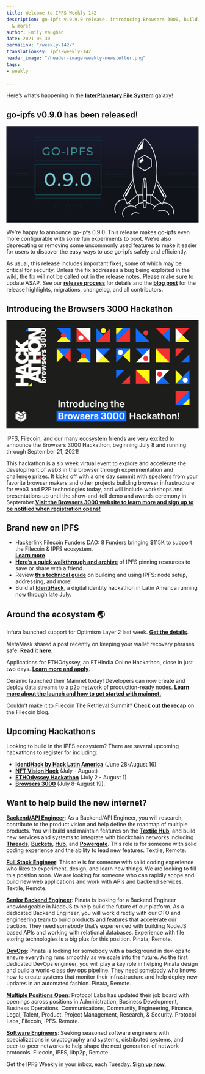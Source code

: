 ```yaml
---
title: Welcome to IPFS Weekly 142
description: go-ipfs v.0.9.0 release, introducing Browsers 3000, build at IdentiHack
  & more!
author: Emily Vaughan
date: 2021-06-30
permalink: "/weekly-142/"
translationKey: ipfs-weekly-142
header_image: "/header-image-weekly-newsletter.png"
tags:
- weekly

---
```

Here’s what’s happening in the [**InterPlanetary File System**](https://ipfs.io/) galaxy!

## go-ipfs v0.9.0 has been released!

![](../assets/ipfs-blog-release-0-9-0.jpg)

We're happy to announce go-ipfs 0.9.0. This release makes go-ipfs even more configurable with some fun experiments to boot. We're also deprecating or removing some uncommonly used features to make it easier for users to discover the easy ways to use go-ipfs safely and efficiently.

As usual, this release includes important fixes, some of which may be critical for security. Unless the fix addresses a bug being exploited in the wild, the fix will not be called out in the release notes. Please make sure to update ASAP. See our [**release process**](https://github.com/ipfs/go-ipfs/tree/master/docs/releases.md#security-fix-policy) for details and the [**blog post**](https://github.com/ipfs/go-ipfs/tree/master/docs/releases.md#security-fix-policy) for the release highlights, migrations, changelog, and all contributors.

## Introducing the Browsers 3000 Hackathon

![](../assets/browsers-3000-blog-image.png)

IPFS, Filecoin, and our many ecosystem friends are very excited to announce the Browsers 3000 Hackathon, beginning July 8 and running through September 21, 2021!

This hackathon is a six week virtual event to explore and accelerate the development of web3 in the browser through experimentation and challenge prizes. It kicks off with a one day summit with speakers from your favorite browser makers and other projects building browser infrastructure for web3 and P2P technologies today, and will include workshops and presentations up until the show-and-tell demo and awards ceremony in September.[**Visit the Browsers 3000 website to learn more and sign up to be notified when registration opens!**](https://events.protocol.ai/2021/browsers3000)

## Brand new on IPFS

* Hackerlink Filecoin Funders DAO: 8 Funders bringing $115K to support the Filecoin & IPFS ecosystem.  
  [**Learn more**](https://hidorahacks.medium.com/hackerlink-filecoin-funders-dao-8-funders-bringing-115k-to-support-filecoin-ecosystem-f9623128a32a).
* [**Here’s a quick walkthrough and archive**](https://github.com/hicetnunc2000/hicetnunc/wiki/IPFS-Pinning) of IPFS pinning resources to save or share with a friend.
* Review [**this technical guide**](https://www.freecodecamp.org/news/technical-guide-to-ipfs-decentralized-storage-of-web3/) on building and using IPFS: node setup, addressing, and more!
* Build at [**IdentiHack**](https://hacklatam.com/identihack-2021), a digital identity hackathon in Latin America running now through late July.

## Around the ecosystem 🌏

Infura launched support for Optimism Layer 2 last week. [**Get the details**](https://blog.infura.io/infura-launches-support-for-optimistic-ethereum/).

MetaMask shared a post recently on keeping your wallet recovery phrases safe. [**Read it here**](https://consensys.net/blog/metamask/why-keeping-secrets-is-essential-for-web3/?utm_content=169490016&utm_medium=social&utm_source=twitter&hss_channel=tw-3278906401).

Applications for ETHOdyssey, an ETHIndia Online Hackathon, close in just two days. [**Learn more and apply**](https://ethodyssey.devfolio.co/#about).

Ceramic launched their Mainnet today! Developers can now create and deploy data streams to a p2p network of production-ready nodes. [**Learn more about the launch and how to get started with mainnet.**](https://blog.ceramic.network/ceramic-mainnet-is-live/)

Couldn’t make it to Filecoin The Retrieval Summit? [**Check out the recap**](https://filecoin.io/blog/posts/the-evolution-of-a-lotus-node/) on the Filecoin blog.

## Upcoming Hackathons

Looking to build in the IPFS ecosystem? There are several upcoming hackathons to register for including:

* [**IdentiHack by Hack Latin America**](https://hacklatam.com/identihack-2021) (June 28-August 16)
* [**NFT Vision Hack**](https://www.nftvisionhack.com/) (July - August)
* [**ETHOdyssey Hackathon**](https://ethodyssey.devfolio.co/) (July 2 - August 1)
* [**Browsers 3000**](https://events.protocol.ai/2021/browsers3000) (July 8-August 19).

## Want to help build the new internet?

[**Backend/API Engineer**](https://boards.greenhouse.io/textileio/jobs/4017981004): As a Backend/API Engineer, you will research, contribute to the product vision and help define the roadmap of multiple products. You will build and maintain features on the [**Textile Hub**](https://github.com/textileio/textile), and build new services and systems to integrate with blockchain networks including [**Threads**](https://github.com/textileio/go-threads), [**Buckets**](https://github.com/textileio/go-buckets), [**Hub**](https://github.com/textileio/textile), and [**Powergate**](https://github.com/textileio/powergate). This role is for someone with solid coding experience and the ability to lead new features. Textile, Remote.

[**Full Stack Engineer**](https://boards.greenhouse.io/textileio/jobs/4017984004): This role is for someone with solid coding experience who likes to experiment, design, and learn new things. We are looking to fill this position soon. We are looking for someone who can rapidly scope and build new web applications and work with APIs and backend services. Textile, Remote.

[**Senior Backend Engineer**](https://pinata.cloud/careers#2): Pinata is looking for a Backend Engineer knowledgeable in NodeJS to help build the future of our platform. As a dedicated Backend Engineer, you will work directly with our CTO and engineering team to build products and features that accelerate our traction. They need somebody that’s experienced with building NodeJS based APIs and working with relational databases. Experience with file storing technologies is a big plus for this position. Pinata, Remote.

[**DevOps**](https://pinata.cloud/careers#1): Pinata is looking for somebody with a background in dev-ops to ensure everything runs smoothly as we scale into the future. As the first dedicated DevOps engineer, you will play a key role in helping Pinata design and build a world-class dev ops pipeline. They need somebody who knows how to create systems that monitor their infrastructure and help deploy new updates in an automated fashion. Pinata, Remote.

[**Multiple Positions Open**](https://jobs.lever.co/protocol): Protocol Labs has updated their job board with openings across positions in Administration, Business Development, Business Operations, Communications, Community, Engineering, Finance, Legal, Talent, Product, Project Management, Research, & Security. Protocol Labs, Filecoin, IPFS. Remote.

[**Software Engineers**](https://jobs.lever.co/protocol): Seeking seasoned software engineers with specializations in cryptography and systems, distributed systems, and peer-to-peer networks to help shape the next generation of network protocols. Filecoin, IPFS, libp2p, Remote.

Get the IPFS Weekly in your inbox, each Tuesday. [**Sign up now.**](https://ipfs.us4.list-manage.com/subscribe?u=25473244c7d18b897f5a1ff6b&id=cad54b2230)